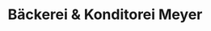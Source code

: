 ---
title: "Bäckerei & Konditorei Meyer"
url: /hirschberg/baeckerei-und-konditorei-meyer/
shop: Bäckerei
---